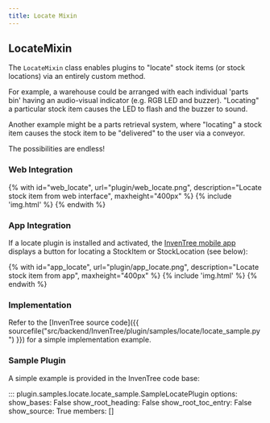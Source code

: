 ```yaml
---
title: Locate Mixin
---
```


## LocateMixin

The `LocateMixin` class enables plugins to "locate" stock items (or stock locations) via an entirely custom method.

For example, a warehouse could be arranged with each individual 'parts bin' having an audio-visual indicator (e.g. RGB LED and buzzer). "Locating" a particular stock item causes the LED to flash and the buzzer to sound.

Another example might be a parts retrieval system, where "locating" a stock item causes the stock item to be "delivered" to the user via a conveyor.

The possibilities are endless!

### Web Integration

{% with id="web_locate", url="plugin/web_locate.png", description="Locate stock item from web interface", maxheight="400px" %}
{% include 'img.html' %}
{% endwith %}

### App Integration

If a locate plugin is installed and activated, the [InvenTree mobile app](../../app/index.md) displays a button for locating a StockItem or StockLocation (see below):

{% with id="app_locate", url="plugin/app_locate.png", description="Locate stock item from app", maxheight="400px" %}
{% include 'img.html' %}
{% endwith %}

### Implementation

Refer to the [InvenTree source code]({{ sourcefile("src/backend/InvenTree/plugin/samples/locate/locate_sample.py") }}) for a simple implementation example.

### Sample Plugin

A simple example is provided in the InvenTree code base:

::: plugin.samples.locate.locate_sample.SampleLocatePlugin
    options:
        show_bases: False
        show_root_heading: False
        show_root_toc_entry: False
        show_source: True
        members: []
